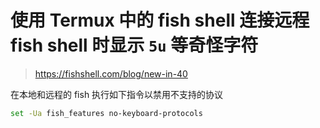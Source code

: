 # 使用 Termux 中的 fish shell 连接远程 fish shell 时显示 `5u` 等奇怪字符

> <https://fishshell.com/blog/new-in-40>

在本地和远程的 fish 执行如下指令以禁用不支持的协议
```sh
set -Ua fish_features no-keyboard-protocols
```
